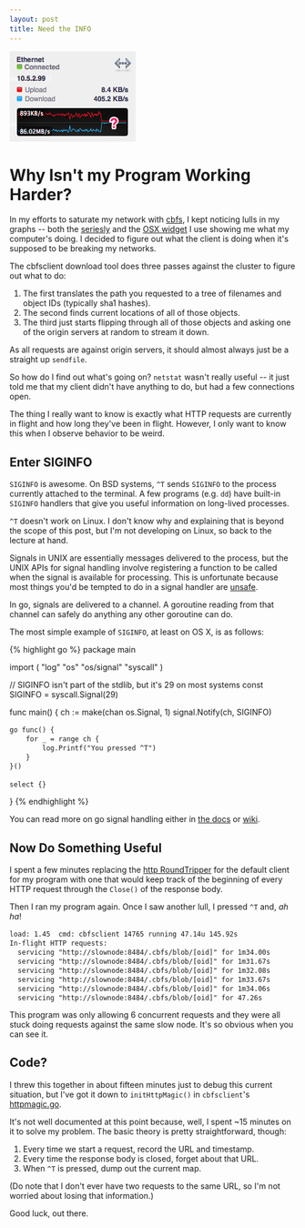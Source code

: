 ```yaml
---
layout: post
title: Need the INFO
---
```


<div>
  <img src="/images/notwork.png" alt="notwork"
      title="What are you doing?"
      class="floatright"/>
</div>

# Why Isn't my Program Working Harder?

In my efforts to saturate my network with [cbfs][cbfs], I kept
noticing lulls in my graphs -- both the [seriesly][seriesly] and the
[OSX widget][istatm] I use showing me what my computer's doing.  I
decided to figure out what the client is doing when it's supposed to
be breaking my networks.

The cbfsclient download tool does three passes against the cluster to
figure out what to do:

1. The first translates the path you requested to a tree of filenames
and object IDs (typically sha1 hashes).
2. The second finds current locations of all of those objects.
3. The third just starts flipping through all of those objects and
asking one of the origin servers at random to stream it down.

As all requests are against origin servers, it should almost always
just be a straight up `sendfile`.

So how do I find out what's going on?  `netstat` wasn't really useful --
it just told me that my client didn't have anything to do, but had a
few connections open.

The thing I really want to know is exactly what HTTP requests are
currently in flight and how long they've been in flight.  However, I
only want to know this when I observe behavior to be weird.

## Enter SIGINFO

`SIGINFO` is awesome.  On BSD systems, `^T` sends `SIGINFO` to the
process currently attached to the terminal.  A few programs
(e.g. `dd`) have built-in `SIGINFO` handlers that give you useful
information on long-lived processes.

`^T` doesn't work on Linux.  I don't know why and explaining that is
beyond the scope of this post, but I'm not developing on Linux, so
back to the lecture at hand.

Signals in UNIX are essentially messages delivered to the process, but
the UNIX APIs for signal handling involve registering a function to be
called when the signal is available for processing.  This is
unfortunate because most things you'd be tempted to do in a signal
handler are [unsafe][sighandler].

In go, signals are delivered to a channel.  A goroutine reading from
that channel can safely do anything any other goroutine can do.

The most simple example of `SIGINFO`, at least on OS X, is as follows:

{% highlight go %}
package main

import (
	"log"
	"os"
	"os/signal"
	"syscall"
)

// SIGINFO isn't part of the stdlib, but it's 29 on most systems
const SIGINFO = syscall.Signal(29)

func main() {
	ch := make(chan os.Signal, 1)
	signal.Notify(ch, SIGINFO)

	go func() {
		for _ = range ch {
			log.Printf("You pressed ^T")
		}
	}()

	select {}
}
{% endhighlight %}

You can read more on go signal handling either in [the docs][godocsig]
or [wiki][sigwiki].

## Now Do Something Useful

I spent a few minutes replacing the [http RoundTripper][httprt] for
the default client for my program with one that would keep track of
the beginning of every HTTP request through the `Close()` of the
response body.

Then I ran my program again.  Once I saw another lull, I pressed `^T`
and, *ah ha*!

    load: 1.45  cmd: cbfsclient 14765 running 47.14u 145.92s
    In-flight HTTP requests:
      servicing "http://slownode:8484/.cbfs/blob/[oid]" for 1m34.00s
      servicing "http://slownode:8484/.cbfs/blob/[oid]" for 1m31.67s
      servicing "http://slownode:8484/.cbfs/blob/[oid]" for 1m32.08s
      servicing "http://slownode:8484/.cbfs/blob/[oid]" for 1m33.67s
      servicing "http://slownode:8484/.cbfs/blob/[oid]" for 1m34.06s
      servicing "http://slownode:8484/.cbfs/blob/[oid]" for 47.26s

This program was only allowing 6 concurrent requests and they were all
stuck doing requests against the same slow node.  It's so obvious when
you can see it.

## Code?

I threw this together in about fifteen minutes just to debug this current
situation, but I've got it down to `initHttpMagic()` in `cbfsclient`'s
[httpmagic.go][httpmagic].

It's not well documented at this point because, well, I spent ~15
minutes on it to solve my problem.  The basic theory is pretty
straightforward, though:

1. Every time we start a request, record the URL and timestamp.
2. Every time the response body is closed, forget about that URL.
3. When `^T` is pressed, dump out the current map.

(Do note that I don't ever have two requests to the same URL, so I'm
not worried about losing that information.)

Good luck, out there.

[cbfs]: /2012/09/27/cbfs.html
[seriesly]: /2012/09/09/seriesly.html
[istatm]: http://bjango.com/mac/istatmenus/
[sighandler]: https://www.securecoding.cert.org/confluence/display/seccode/SIG30-C.+Call+only+asynchronous-safe+functions+within+signal+handlers
[httprt]: http://golang.org/pkg/net/http/#RoundTripper
[httpmagic]: https://github.com/couchbaselabs/cbfs/blob/master/tools/cbfsclient/httpmagic.go
[godocsig]: http://golang.org/pkg/os/signal/
[sigwiki]: https://code.google.com/p/go-wiki/wiki/SignalHandling
